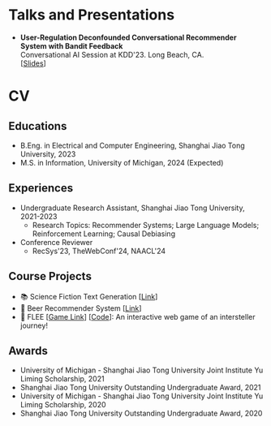 # Talks and Presentations
* **User-Regulation Deconfounded Conversational Recommender System with Bandit Feedback** <br>
  Conversational AI Session at KDD'23. Long Beach, CA. <br>
  [[Slides](https://andree-9.github.io/docs/kdd23_slides.pdf)]

# CV
## Educations
* B.Eng. in Electrical and Computer Engineering, Shanghai Jiao Tong University, 2023
* M.S. in Information, University of Michigan, 2024 (Expected)

## Experiences
* Undergraduate Research Assistant, Shanghai Jiao Tong University, 2021-2023
  * Research Topics: Recommender Systems; Large Language Models; Reinforcement Learning; Causal Debiasing
* Conference Reviewer
  * RecSys'23, TheWebConf'24, NAACL'24

## Course Projects
* :books: Science Fiction Text Generation [[Link](https://github.com/Andree-9/SciFiGPT)]
* :beer: Beer Recommender System [[Link](https://github.com/Andree-9/BeerRec/)]
* :milky_way: FLEE [[Game Link](https://andree-9.github.io/FLEE/)] [[Code](https://github.com/Andree-9/FLEE)]: An interactive web game of an intersteller journey!

## Awards
* University of Michigan - Shanghai Jiao Tong University Joint Institute Yu Liming Scholarship, 2021
* Shanghai Jiao Tong University Outstanding Undergraduate Award, 2021
* University of Michigan - Shanghai Jiao Tong University Joint Institute Yu Liming Scholarship, 2020
* Shanghai Jiao Tong University Outstanding Undergraduate Award, 2020
